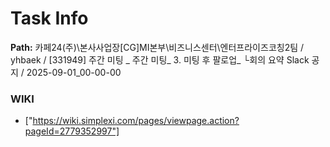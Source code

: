 # Task Info

**Path:** 카페24(주)\본사사업장\[CG]MI본부\비즈니스센터\엔터프라이즈코칭2팀 / yhbaek / [331949] 주간 미팅 _ 주간 미팅_ 3. 미팅 후 팔로업_ └회의 요약 Slack 공지 / 2025-09-01_00-00-00

### WIKI
- ["https://wiki.simplexi.com/pages/viewpage.action?pageId=2779352997"]

